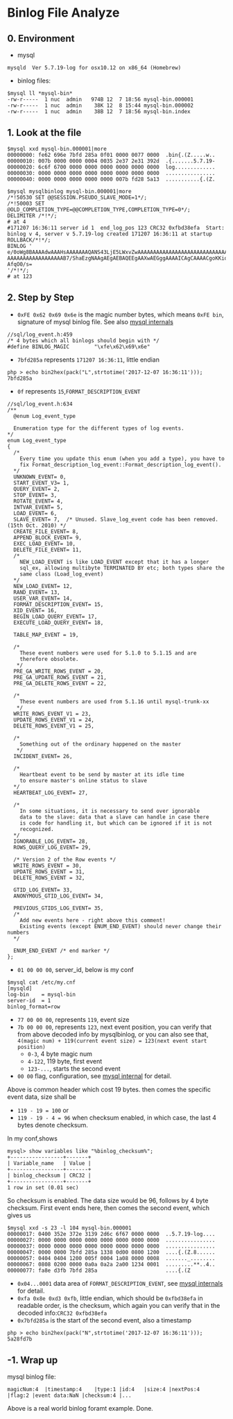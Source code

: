 # Binlog File Analyze

## 0. Environment
- mysql

```
mysqld  Ver 5.7.19-log for osx10.12 on x86_64 (Homebrew)
```

- binlog files: 

```
$mysql ll *mysql-bin*
-rw-r-----  1 nuc  admin   974B 12  7 18:56 mysql-bin.000001
-rw-r-----  1 nuc  admin    38K 12  8 15:44 mysql-bin.000002
-rw-r-----  1 nuc  admin    38B 12  7 18:56 mysql-bin.index
```

## 1. Look at the file
```
$mysql xxd mysql-bin.000001|more
00000000: fe62 696e 7bfd 285a 0f01 0000 0077 0000  .bin{.(Z.....w..
00000010: 007b 0000 0000 0004 0035 2e37 2e31 392d  .{.......5.7.19-
00000020: 6c6f 6700 0000 0000 0000 0000 0000 0000  log.............
00000030: 0000 0000 0000 0000 0000 0000 0000 0000  ................
00000040: 0000 0000 0000 0000 0000 007b fd28 5a13  ...........{.(Z.
```
```
$mysql mysqlbinlog mysql-bin.000001|more
/*!50530 SET @@SESSION.PSEUDO_SLAVE_MODE=1*/;
/*!50003 SET @OLD_COMPLETION_TYPE=@@COMPLETION_TYPE,COMPLETION_TYPE=0*/;
DELIMITER /*!*/;
# at 4
#171207 16:36:11 server id 1  end_log_pos 123 CRC32 0xfbd38efa  Start: binlog v 4, server v 5.7.19-log created 171207 16:36:11 at startup
ROLLBACK/*!*/;
BINLOG '
e/0oWg8BAAAAdwAAAHsAAAAAAAQANS43LjE5LWxvZwAAAAAAAAAAAAAAAAAAAAAAAAAAAAAAAAAA
AAAAAAAAAAAAAAAAAAB7/ShaEzgNAAgAEgAEBAQEEgAAXwAEGggAAAAICAgCAAAACgoKKioAEjQA
AfqO0/s=
'/*!*/;
# at 123
```

## 2. Step by Step

- `0xFE 0x62 0x69 0x6e` is the magic number bytes, which means `0xFE bin`, signature of mysql binlog file. See also [mysql internals](https://dev.mysql.com/doc/internals/en/binary-log-structure-and-contents.html)

```
//sql/log_event.h:459
/* 4 bytes which all binlogs should begin with */
#define BINLOG_MAGIC        "\xfe\x62\x69\x6e"
```

- `7bfd285a` represents `171207 16:36:11`, little endian

```
php > echo bin2hex(pack("L",strtotime('2017-12-07 16:36:11')));
7bfd285a
```

- `0f` represents `15`,`FORMAT_DESCRIPTION_EVENT`

```
//sql/log_event.h:634
/**
  @enum Log_event_type

  Enumeration type for the different types of log events.
*/
enum Log_event_type
{
  /*
    Every time you update this enum (when you add a type), you have to
    fix Format_description_log_event::Format_description_log_event().
  */
  UNKNOWN_EVENT= 0,
  START_EVENT_V3= 1,
  QUERY_EVENT= 2,
  STOP_EVENT= 3,
  ROTATE_EVENT= 4,
  INTVAR_EVENT= 5,
  LOAD_EVENT= 6,
  SLAVE_EVENT= 7,  /* Unused. Slave_log_event code has been removed. (15th Oct. 2010) */
  CREATE_FILE_EVENT= 8,
  APPEND_BLOCK_EVENT= 9,
  EXEC_LOAD_EVENT= 10,
  DELETE_FILE_EVENT= 11,
  /*
    NEW_LOAD_EVENT is like LOAD_EVENT except that it has a longer
    sql_ex, allowing multibyte TERMINATED BY etc; both types share the
    same class (Load_log_event)
  */
  NEW_LOAD_EVENT= 12,
  RAND_EVENT= 13,
  USER_VAR_EVENT= 14,
  FORMAT_DESCRIPTION_EVENT= 15,
  XID_EVENT= 16,
  BEGIN_LOAD_QUERY_EVENT= 17,
  EXECUTE_LOAD_QUERY_EVENT= 18,

  TABLE_MAP_EVENT = 19,

  /*
    These event numbers were used for 5.1.0 to 5.1.15 and are
    therefore obsolete.
   */
  PRE_GA_WRITE_ROWS_EVENT = 20,
  PRE_GA_UPDATE_ROWS_EVENT = 21,
  PRE_GA_DELETE_ROWS_EVENT = 22,

  /*
    These event numbers are used from 5.1.16 until mysql-trunk-xx
   */
  WRITE_ROWS_EVENT_V1 = 23,
  UPDATE_ROWS_EVENT_V1 = 24,
  DELETE_ROWS_EVENT_V1 = 25,

  /*
    Something out of the ordinary happened on the master
   */
  INCIDENT_EVENT= 26,

  /*
    Heartbeat event to be send by master at its idle time 
    to ensure master's online status to slave 
  */
  HEARTBEAT_LOG_EVENT= 27,

  /*
    In some situations, it is necessary to send over ignorable
    data to the slave: data that a slave can handle in case there
    is code for handling it, but which can be ignored if it is not
    recognized.
  */
  IGNORABLE_LOG_EVENT= 28,
  ROWS_QUERY_LOG_EVENT= 29,

  /* Version 2 of the Row events */
  WRITE_ROWS_EVENT = 30,
  UPDATE_ROWS_EVENT = 31,
  DELETE_ROWS_EVENT = 32,

  GTID_LOG_EVENT= 33,
  ANONYMOUS_GTID_LOG_EVENT= 34,

  PREVIOUS_GTIDS_LOG_EVENT= 35,
  /*
    Add new events here - right above this comment!
    Existing events (except ENUM_END_EVENT) should never change their numbers
  */

  ENUM_END_EVENT /* end marker */
};
```

- `01 00 00 00`, server_id, below is my conf

```
$mysql cat /etc/my.cnf
[mysqld]
log-bin    = mysql-bin
server-id  = 1
binlog_format=row
``` 

- `77 00 00 00`, represents `119`, event size
- `7b 00 00 00`, represents `123`, next event position, you can verify that from above decoded info by mysqlbinlog, or you  can also see that, `4(magic num) + 119(current event size) = 123(next event start position)`
	- `0-3`, 4 byte magic num
	- `4-122`, 119 byte, first event
	- `123-...`, starts the second event 	
- `00 00` flag, configuration, see [mysql internal](https://dev.mysql.com/doc/internals/en/) for detail. 

Above is common header which cost 19 bytes. then comes the specific event data, size shall be

- `119 - 19 = 100` or
- `119 - 19 - 4 = 96` when checksum enabled, in which case, the last 4 bytes denote checksum.


In my conf,shows

```
mysql> show variables like "%binlog_checksum%";
+-----------------+-------+
| Variable_name   | Value |
+-----------------+-------+
| binlog_checksum | CRC32 |
+-----------------+-------+
1 row in set (0.01 sec)
```
So checksum is enabled. The data size would be 96, follows by 4 byte checksum. First event ends here, then comes the second event, which gives us

```
$mysql xxd -s 23 -l 104 mysql-bin.000001
00000017: 0400 352e 372e 3139 2d6c 6f67 0000 0000  ..5.7.19-log....
00000027: 0000 0000 0000 0000 0000 0000 0000 0000  ................
00000037: 0000 0000 0000 0000 0000 0000 0000 0000  ................
00000047: 0000 0000 7bfd 285a 1338 0d00 0800 1200  ....{.(Z.8......
00000057: 0404 0404 1200 005f 0004 1a08 0000 0008  ......._........
00000067: 0808 0200 0000 0a0a 0a2a 2a00 1234 0001  .........**..4..
00000077: fa8e d3fb 7bfd 285a                      ....{.(Z
```

- `0x04...0001` data area of `FORMAT_DESCRIPTION_EVENT`, see [mysql internals](https://dev.mysql.com/doc/internals/en/event-data-for-specific-event-types.html) for detail.
- `0xfa 0x8e 0xd3 0xfb`, little endian, which should be `0xfbd38efa` in readable order, is the checksum, which again you can verify that in the decoded info:`CRC32 0xfbd38efa`
- `0x7bfd285a` is the start of the second event, also a timestamp
```
php > echo bin2hex(pack("N",strtotime('2017-12-07 16:36:11')));
5a28fd7b
```

## -1. Wrap up
mysql binlog file:

```
magicNum:4	|timestamp:4	|type:1	|id:4	|size:4	|nextPos:4	|flag:2	|event data:NaN	|checksum:4	|...
```

Above is a real world binlog foramt example.
Done.


